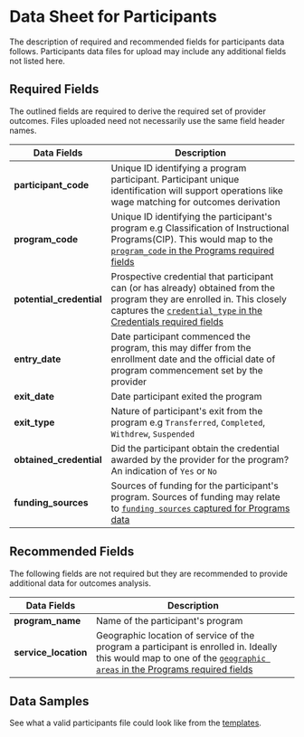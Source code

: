 # Data Sheet for Participants
The description of required and recommended fields for participants data follows. Participants data files for upload may include any additional fields not listed here.

## Required Fields
The outlined fields are required to derive the required set of provider outcomes. Files uploaded need not necessarily use the same field header names.

Data Fields | Description
------------| --------------
**participant_code** | Unique ID identifying a program participant. Participant unique identification will support operations like wage matching for outcomes derivation
**program_code** | Unique ID identifying the participant's program e.g Classification of Instructional Programs(CIP). This would map to the [`program_code` in the Programs required fields](https://github.com/workforce-data-initiative/tpot-data-definitions/blob/master/datasheets/PROGRAMS.md#required-fields) 
**potential_credential** | Prospective credential that participant can (or has already) obtained from the program they are enrolled in. This closely captures the [`credential_type` in the Credentials required fields](https://github.com/workforce-data-initiative/tpot-data-definitions/blob/master/datasheets/CREDENTIALS.md#required-fields)
**entry_date** | Date participant commenced the program, this may differ from the enrollment date and the official date of program commencement set by the provider
**exit_date** | Date participant exited the program
**exit_type** | Nature of participant's exit from the program e.g `Transferred`, `Completed`, `Withdrew`, `Suspended`
**obtained_credential** | Did the participant obtain the credential awarded by the provider for the program? An indication of `Yes` or `No`
**funding_sources** | Sources of funding for the participant's program. Sources of funding may relate to [`funding sources` captured for Programs data](https://github.com/workforce-data-initiative/tpot-data-definitions/blob/master/datasheets/PROGRAMS.md#required-fields)


## Recommended Fields
The following fields are not required but they are recommended to provide additional data for outcomes analysis.

Data Fields | Description
------------| --------------
**program_name** | Name of the participant's program
**service_location** | Geographic location of service of the program a participant is enrolled in. Ideally this would map to one of the [`geographic areas` in the Programs required fields](https://github.com/workforce-data-initiative/tpot-data-definitions/blob/master/datasheets/PROGRAMS.md#required-fields)

## Data Samples
See what a valid participants file could look like from the [templates](https://github.com/workforce-data-initiative/tpot-data-definitions/blob/master/templates/participants.csv).
